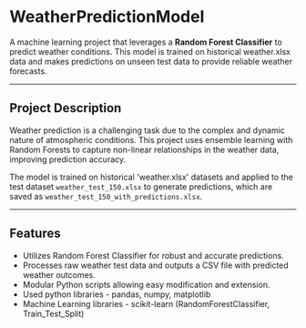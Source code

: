# WeatherPredictionModel

A machine learning project that leverages a **Random Forest Classifier** to predict weather conditions. This model is trained on historical weather.xlsx data and makes predictions on unseen test data to provide reliable weather forecasts.

---

## Project Description

Weather prediction is a challenging task due to the complex and dynamic nature of atmospheric conditions. This project uses ensemble learning with Random Forests to capture non-linear relationships in the weather data, improving prediction accuracy.

The model is trained on historical 'weather.xlsx' datasets and applied to the test dataset `weather_test_150.xlsx` to generate predictions, which are saved as `weather_test_150_with_predictions.xlsx`.

---

## Features

- Utilizes Random Forest Classifier for robust and accurate predictions.
- Processes raw weather test data and outputs a CSV file with predicted weather outcomes.
- Modular Python scripts allowing easy modification and extension.
- Used python libraries - pandas, numpy, matplotlib
- Machine Learning libraries - scikit-learn (RandomForestClassifier, Train_Test_Split)
